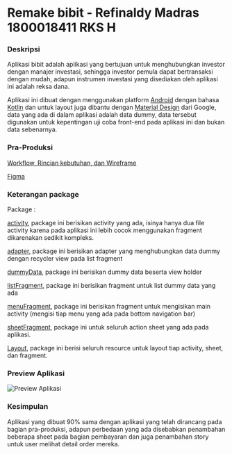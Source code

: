 # Remake bibit - Refinaldy Madras 1800018411 RKS H

### Deskripsi
Aplikasi bibit adalah aplikasi yang bertujuan untuk menghubungkan investor dengan manajer investasi, sehingga 
investor pemula dapat bertransaksi dengan mudah, adapun instrumen investasi yang disediakan oleh aplikasi ini adalah reksa dana.

Aplikasi ini dibuat dengan menggunakan platform [Android](https://www.android.com/intl/id_id/) dengan bahasa [Kotlin](https://developer.android.com/kotlin?hl=id) dan untuk layout juga dibantu dengan [Material Design](https://material.io/) dari Google, data yang ada di dalam aplikasi
adalah data dummy, data tersebut digunakan untuk kepentingan uji coba front-end pada aplikasi ini dan bukan data sebenarnya.

### Pra-Produksi
[Workflow, Rincian kebutuhan, dan Wireframe](https://drive.google.com/drive/folders/1LC09GQ_MdO6Xkb-p9kguW5UHGFiVrguw?usp=sharing)

[Figma](https://www.figma.com/file/MXwbOZ6pyjp2xi0vOJutRc/RKS-18000184111?node-id=0%3A1)

### Keterangan package

Package :

[activity](https://github.com/refinaldy7/remake-bibit/tree/master/app/src/main/java/com/refinaldy/newbibit/activity), package ini berisikan activity yang ada, isinya hanya dua file activity karena pada aplikasi ini lebih cocok menggunakan fragment dikarenakan sedikit kompleks.

[adapter](https://github.com/refinaldy7/remake-bibit/tree/master/app/src/main/java/com/refinaldy/newbibit/adapter), package ini berisikan adapter yang menghubungkan data dummy dengan recycler view pada list fragment

[dummyData](https://github.com/refinaldy7/remake-bibit/tree/master/app/src/main/java/com/refinaldy/newbibit/dummydata), package ini berisikan dummy data beserta view holder

[listFragment](https://github.com/refinaldy7/remake-bibit/tree/master/app/src/main/java/com/refinaldy/newbibit/listfragment), package ini berisikan fragment untuk list dummy data yang ada

[menuFragment](https://github.com/refinaldy7/remake-bibit/tree/master/app/src/main/java/com/refinaldy/newbibit/menu_fragment), package ini berisikan fragment untuk mengisikan main activity (mengisi tiap menu yang ada pada bottom navigation bar)

[sheetFragment](https://github.com/refinaldy7/remake-bibit/tree/master/app/src/main/java/com/refinaldy/newbibit/sheet_fragment), package ini untuk seluruh action sheet yang ada pada aplikasi.

[Layout](https://github.com/refinaldy7/remake-bibit/tree/master/app/src/main/res/layout), package ini berisi seluruh resource untuk layout tiap activity, sheet, dan fragment.


### Preview Aplikasi
![Preview Aplikasi](ezgif.com-video-to-gif.gif)


### Kesimpulan
Aplikasi yang dibuat 90% sama dengan aplikasi yang telah dirancang pada bagian pra-produksi, adapun perbedaan yang ada
disebabkan penambahan beberapa sheet pada bagian pembayaran dan juga penambahan story untuk user melihat detail order mereka.
